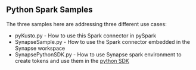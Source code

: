 ## Python Spark Samples

The three samples here are addressing three different use cases:
* pyKusto.py - How to use this Spark connector in pySpark  
* SynapseSample.py - How to use the Spark connector embedded in the Synapse workspace 
* SynapsePythonSDK.py - How to use Synapse spark environment to create tokens and use them in the [python SDK](https://github.com/Azure/azure-kusto-python)
